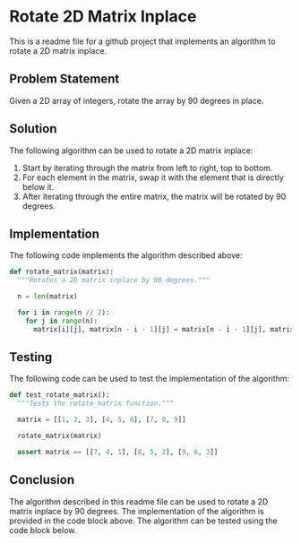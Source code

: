 # Rotate 2D Matrix Inplace

This is a readme file for a github project that implements an algorithm to rotate a 2D matrix inplace.

## Problem Statement

Given a 2D array of integers, rotate the array by 90 degrees in place.

## Solution

The following algorithm can be used to rotate a 2D matrix inplace:

1. Start by iterating through the matrix from left to right, top to bottom.
2. For each element in the matrix, swap it with the element that is directly below it.
3. After iterating through the entire matrix, the matrix will be rotated by 90 degrees.

## Implementation

The following code implements the algorithm described above:

```python
def rotate_matrix(matrix):
  """Rotates a 2D matrix inplace by 90 degrees."""

  n = len(matrix)

  for i in range(n // 2):
    for j in range(n):
      matrix[i][j], matrix[n - i - 1][j] = matrix[n - i - 1][j], matrix[i][j]

```

## Testing

The following code can be used to test the implementation of the algorithm:

```python
def test_rotate_matrix():
  """Tests the rotate_matrix function."""

  matrix = [[1, 2, 3], [4, 5, 6], [7, 8, 9]]

  rotate_matrix(matrix)

  assert matrix == [[7, 4, 1], [8, 5, 2], [9, 6, 3]]

```

## Conclusion

The algorithm described in this readme file can be used to rotate a 2D matrix inplace by 90 degrees. The implementation of the algorithm is provided in the code block above. The algorithm can be tested using the code block below.